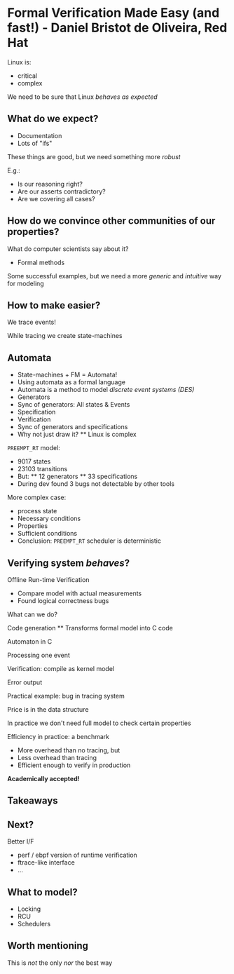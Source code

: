 # Formal Verification Made Easy (and fast!) - Daniel Bristot de Oliveira, Red Hat

Linux is:

* critical
* complex

We need to be sure that Linux *behaves as expected*

## What do we expect?

* Documentation
* Lots of "ifs"

These things are good, but we need something more *robust*

E.g.:

* Is our reasoning right?
* Are our asserts contradictory?
* Are we covering all cases?

## How do we convince other communities of our properties?

What do computer scientists say about it?

* Formal methods

Some successful examples, but we need a more *generic* and *intuitive* way for modeling

## How to make easier?

We trace events!

While tracing we create state-machines

## Automata

* State-machines + FM = Automata!
* Using automata as a formal language
* Automata is a method to model *discrete event systems (DES)*
* Generators
* Sync of generators: All states & Events
* Specification
* Verification
* Sync of generators and specifications
* Why not just draw it?
  ** Linux is complex

`PREEMPT_RT` model:

* 9017 states
* 23103 transitions
* But:
  ** 12 generators
  ** 33 specifications
* During dev found 3 bugs not detectable by other tools

More complex case:

* process state
* Necessary conditions
* Properties
* Sufficient conditions
* Conclusion: `PREEMPT_RT` scheduler is deterministic

## Verifying system *behaves*?

Offline Run-time Verification

* Compare model with actual measurements
* Found logical correctness bugs

What can we do?

Code generation
  ** Transforms formal model into C code

Automaton in C

Processing one event

Verification: compile as kernel model

Error output

Practical example: bug in tracing system

Price is in the data structure

In practice we don't need full model to check certain properties

Efficiency in practice: a benchmark

* More overhead than no tracing, but
* Less overhead than tracing
* Efficient enough to verify in production

**Academically accepted!**

## Takeaways

## Next?

Better I/F

* perf / ebpf version of runtime verification
* ftrace-like interface
* ...

## What to model?

* Locking
* RCU
* Schedulers

## Worth mentioning

This is *not* the only *nor* the best way

